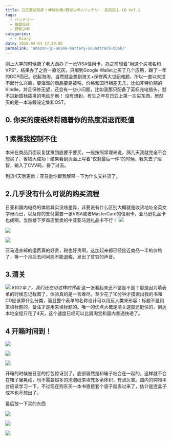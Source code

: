 ```yaml
---
title: 日亚直邮剁手！棒球伙伴/野球少年/バッテリー 系列杂志 CD Vol.1
tags:
  - バッテリー
  - 棒球伙伴
  - 野球少年
categories:
  - - Diary
date: 2018-04-04 17:59:05
permalink: 'amazon-jp-anime-battery-soundtrack-book/'
---
```


刚上大学的时候费了老大劲办了一张VISA信用卡，办之前想着“用这个买域名和VPS”，结果办了之后一直吃灰，只绑到Google Wallet上买了几个应用，蹭了一年的GCP而已。说起海淘，当然就会想到海关+保修两大世纪难题，所以一直以来提不起什么兴趣，要海淘的商品要是被税，价格和国行相差无几，比如非特价期的Kindle，并且保修无望，还会有一些小问题，比如我那只配备了英标充电插头，怼不进新国标插排的电动牙刷！ 没有想到，有生之年在日亚上第一次买东西，居然买的是一本冻鳗设定集和OST。
<!-- more -->
## 0. 你买的废纸终将随着你的热度消退而贬值
## 1 紫薇我控制不住

本来在商品页面反复犹豫到底要不要买，一般按照常理来说，鸽几天我就完全不会想买了，~~省钱大成功~~！结果看到页面上写着“仅剩最后一件”的时候，我失去了理智，输入了CVV码，昏了过去。

到货4天后更新：亚马逊你跟我解释一下为什么又补货了。  

## 2.几乎没有什么可说的购买流程

日亚和国内电商的体验其实没啥差异，非要说有什么区别大概就是收货地址全英文字母而已，以及你的支付需要一张VISA或者MasterCard的信用卡，亚马逊礼品卡也成啊，当然楼下罗森店里卖的中亚亚马逊礼品卡不行！ 
![](https://qcloud-cdn-static.lonepixel.cn/blog/2018-04-04_165627.jpg)

![](https://qcloud-cdn-static.lonepixel.cn/blog/2018-04-04_165627.jpg)

![](https://qcloud-cdn-static.lonepixel.cn/blog/2018-04-04_170129.jpg)

亚马逊直邮的运费真的好贵，税也好贵啊，这加起来都已经接近商品一半的价格了，等一个月后去问问能不能退税，发出了贫穷的声音。

## 3.清关

![](https://qcloud-cdn-static.lonepixel.cn/blog/20180404171031.png)
*8102年了，我们还在用这样的界面*
这一张看起来还不错是不是？那是因为填表单的时候忘记截图了，体验真的是一言难尽。至少花了10分钟才摸索出我的书和CD应该算什么分类，而且整个表单的名称设计可以用反人类来形容：标题不是用来填标题的，备注才是用来填标题的。唯一的优点大概是清关速度还挺快的，到达本地全程只花了4天，这个速度已经可以比肩淘宝和国内普通快递了。

## 4 开箱时间到！

![](https://qcloud-cdn-static.lonepixel.cn/blog/IMG_20180404_162307.jpg)

![](https://qcloud-cdn-static.lonepixel.cn/blog/IMG_20180404_162354.jpg)

![](https://qcloud-cdn-static.lonepixel.cn/blog/IMG_20180404_162313.jpg)

开箱的时候被日亚的打包惊讶到了，底部居然是和箱子粘合在一起的，这样就不会在箱子里晃动，也不需要超多的泡泡纸来填充多余体积，有点厉害。国内的购物平台应该学习一下，不过现在狗东买一本书直接套个袋子就丢过来了，估计是连盒子成本也不想出了。 

最后放一下买的东西

![](https://qcloud-cdn-static.lonepixel.cn/blog/2018-04-04_174426.jpg)

![](https://qcloud-cdn-static.lonepixel.cn/blog/2018-04-04_174351.jpg)

![](https://qcloud-cdn-static.lonepixel.cn/blog/2018-04-04_174330.jpg) 